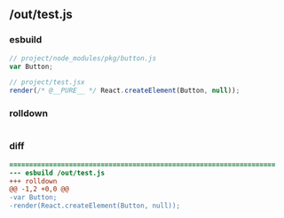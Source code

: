 ## /out/test.js
### esbuild
```js
// project/node_modules/pkg/button.js
var Button;

// project/test.jsx
render(/* @__PURE__ */ React.createElement(Button, null));
```
### rolldown
```js

```
### diff
```diff
===================================================================
--- esbuild	/out/test.js
+++ rolldown	
@@ -1,2 +0,0 @@
-var Button;
-render(React.createElement(Button, null));

```
